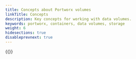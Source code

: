 ```yaml
---
title: Concepts about Portworx volumes
linkTitle: Concepts
description: Key concepts for working with data volumes.
keywords: portworx, containers, data volumes, storage
weight: 6
hidesections: true
disableprevnext: true
---
```


{{<homelist series="concepts">}}
